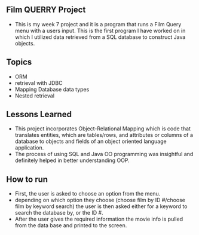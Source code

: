 ## Film QUERRY Project
- This is my week 7 project and it is a program that runs a Film Query menu with a users input. This is the first program I have worked on in which I utilized data retrieved from a SQL database to construct Java objects.

## Topics
- ORM
- retrieval with JDBC
- Mapping Database data types
- Nested retrieval

## Lessons Learned
- This project incorporates Object-Relational Mapping which is code that translates entities, which are tables/rows, and attributes or columns of a database to objects and fields of an object oriented language application.
- The process of using SQL and Java OO programming was insightful and definitely helped in better understanding OOP.


## How to run
- First, the user is asked to choose an option from the menu.
- depending on which option they choose (choose film by ID #/choose film by keyword search) the user is then asked either for a keyword to search the database by, or the ID #.
- After the user gives the required information the movie info is pulled from the data base and printed to the screen.
